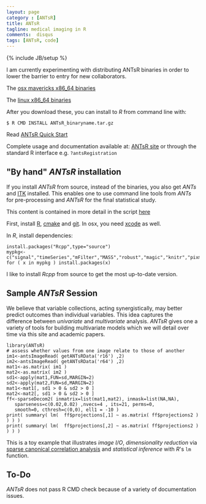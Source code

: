 ```yaml
---
layout: page
category : [ANTsR]
title: ANTsR 
tagline: medical imaging in R
comments:  disqus
tags: [ANTsR, code]
---
```

{% include JB/setup %}

I am currently experimenting with distributing ANTsR binaries in order
to lower the barrier to entry for new collaborators.

The
[osx mavericks x86_64 binaries](https://dl.dropboxusercontent.com/u/9717050/ANTsR_1.0_R_x86_64-apple-darwin10.8.0.tgz)

The
[linux x86_64 binaries](https://dl.dropboxusercontent.com/u/9717050/ANTsR_1.0_R_x86_64-pc-linux-gnu.tar.gz)

After you download these, you can install to *R* from command line with:

    $ R CMD INSTALL ANTsR_binaryname.tar.gz

Read [ANTsR Quick Start](http://stnava.github.io/ANTsR/ANTsRGettingStarted.html)

Complete usage and documentation available at:
[ANTsR site](http://stnava.github.io/ANTsR/index.html) or
through the standard R interface e.g. `?antsRegistration`

## "By hand" *ANTsR* installation

If you install *ANTsR* from source, instead of the binaries, you also
get *ANTs* and [ITK](http://www.itk.org/) installed.  This enables one to use command line tools from
*ANTs* for pre-processing and *ANTsR* for the final statistical
study.

This content is contained in more detail in the script
[here](https://raw.github.com/stnava/RMI/master/stnava/install_anstr_packages.sh)

First, install [R](http://www.r-project.org/), [cmake](http://www.cmake.org/) and [git](http://git-scm.com/).  In osx, you need [xcode](https://developer.apple.com/xcode/) as well.

In *R*, install dependencies:

	install.packages("Rcpp",type="source")
	mypkg<-c("signal","timeSeries","mFilter","MASS","robust","magic","knitr","pixmap","rgl","misc3d")
	for ( x in mypkg ) install.packages(x)

I like to install *Rcpp* from source to get the most up-to-date version.
    
## Sample *ANTsR* Session

We believe that variable collections, acting synergistically, may better predict outcomes
than individual variables.  This idea captures the difference between
*univariate* and *multivariate* analysis.  *ANTsR* gives one a variety
of tools for building multivariate models which we will detail over
time via this site and academic papers.

	library(ANTsR)
	# assess whether values from one image relate to those of another
	im1<-antsImageRead( getANTsRData('r16') ,2)
	im2<-antsImageRead( getANTsRData('r64') ,2)
	mat1<-as.matrix( im1 )
	mat2<-as.matrix( im2 )
	sd1<-apply(mat1,FUN=sd,MARGIN=2)
	sd2<-apply(mat2,FUN=sd,MARGIN=2)
	mat1<-mat1[, sd1 > 0 & sd2 > 0 ]
	mat2<-mat2[, sd1 > 0 & sd2 > 0 ]
	ff<-sparseDecom2( inmatrix=list(mat1,mat2), inmask=list(NA,NA),
       sparseness=c(0.02,0.02) ,nvecs=4 , its=21, perms=0,
	   smooth=0, cthresh=c(0,0), ell1 = -10 )
	print( summary( lm(  ff$projections[,1] ~ as.matrix( ff$projections2 ) ) ) )
	print( summary( lm(  ff$projections[,2] ~ as.matrix( ff$projections2 ) ) ) )

This is a toy example that illustrates *image I/O*, *dimensionality
reduction* via [sparse canonical correlation analysis](http://www.ncbi.nlm.nih.gov/pubmed/?term=sparse+canonical+correlation+analysis++avants) and *statistical inference* with *R*'s `lm` function.

## To-Do

*ANTsR* does not pass R CMD check because of a variety of
 documentation issues.

